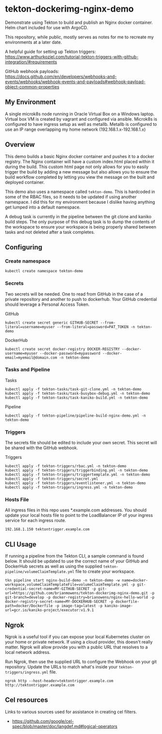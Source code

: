 # tekton-dockerimg-nginx-demo
Demonstrate using Tekton to build and publish an Nginx docker container. Helm chart included for use with ArgoCD.

This repository, while public, mostly serves as notes for me to recreate my environments at a later date.

A helpful guide for setting up Tekton triggers: 
https://www.arthurkoziel.com/tutorial-tekton-triggers-with-github-integration/#requirements

GitHub webhook payloads:
https://docs.github.com/en/developers/webhooks-and-events/webhooks/webhook-events-and-payloads#webhook-payload-object-common-properties

## My Environment

A single microk8s node running in Oracle Virtual Box on a Windows laptop. Virtual box VM is created by vagrant and configured via ansible. Microk8s is configured to have ingress setup as well as metallb. Metallb is configured to use an IP range overlapping my home network (192.168.1.x-192.168.1.x)

## Overview

This demo builds a basic Nginx docker container and pushes it to a docker registry. The Nginx container will have a custom index.html placed within it during the build. This custom html page not only allows for you to easily trigger the build by adding a new message but also allows you to ensure the build workflow completed by letting you view the message on the built and deployed container.

This demo also uses a namespace called `tekton-demo`. This is hardcoded in some of the RBAC files, so it needs to be updated if using another namespace. I did this for my environment because I dislike having anything get lumped into a default namespace.

A debug task is currently in the pipeline between the git clone and kaniko build steps. The only purpose of this debug task is to dump the contents of the workspace to ensure your workspace is being properly shared between tasks and not deleted after a task completes.

## Configuring

### Create namespace

```
kubectl create namespace tekton-demo
```

### Secrets

Two secrets will be needed. One to read from GitHub in the case of a private repository and another to push to dockerhub. Your GitHub credential should leverage a Personal Access Token.

GitHub
```
kubectl create secret generic GITHUB-SECRET --from-literal=username=myuser --from-literal=password=PAT_TOKEN -n tekton-demo
```

DockerHub
```
kubectl create secret docker-registry DOCKER-REGISTRY --docker-username=myuser --docker-password=mypassword --docker-email=myemail@domain.com -n tekton-demo
```

### Tasks and Pipeline

Tasks
```
kubectl apply -f tekton-tasks/task-git-clone.yml -n tekton-demo
kubectl apply -f tekton-tasks/task-busybox-debug.yml -n tekton-demo
kubectl apply -f tekton-tasks/task-kaniko-build.yml -n tekton-demo
```
Pipeline
```
kubectl apply -f tekton-pipeline/pipeline-build-nginx-demo.yml -n tekton-demo
```

### Triggers

The secrets file should be edited to include your own secret. This secret will be shared with the GitHub webhook.

Triggers
```
kubectl apply -f tekton-triggers/rbac.yml -n tekton-demo
kubectl apply -f tekton-triggers/triggerbinding.yml -n tekton-demo
kubectl apply -f tekton-triggers/triggertemplate.yml -n tekton-demo
kubectl apply -f tekton-triggers/secret.yml
kubectl apply -f tekton-triggers/eventlistener.yml -n tekton-demo
kubectl apply -f tekton-triggers/ingress.yml -n tekton-demo
```

### Hosts File

All ingress files in this repo uses *.example.com addresses. You should update your local hosts file to point to the LoadBalancer IP of your ingress service for each ingress route.

```hosts
192.168.1.150 tektontrigger.example.com
```

## CLI Usage

If running a pipeline from the Tekton CLI, a sample command is found below. It should be updated to use the correct name of your GitHub and DockerHub secrets as well as using the supplied `tekton-pipeline/volumeClaimTemplate.yml` file to create your workspace.

```
tkn pipeline start nginx-build-demo -n tekton-demo -w name=docker-workspace,volumeClaimTemplateFile=volumeClaimTemplate.yml -p git-credential-secret-name=MY-GITHUB-SECRET -p git-url=https://github.com/brianmowens/tekton-dockerimg-nginx-demo.git -p git-branch=develop -p docker-registry=brianowens/nginx-hello-world -p docker-registry-secret-name=MY-DOCKERHUB-SECRET -p dockerfile-path=docker/Dockerfile -p image-tag=latest -p kaniko-image-url=gcr.io/kaniko-project/executor:v1.9.1
```

## Ngrok

Ngrok is a useful tool if you can expose your local Kubernetes cluster on your home or private network. If using a cloud provider, this doesn't really matter. Ngrok will allow provide you with a public URL that resolves to a local network address. 

Run Ngrok, then use the supplied URL to configure the Webhook on your git repository. Update the URLs to match what's inside your `tekton-triggers/ingress.yml` file.

```
ngrok http --host-header=tektontrigger.example.com http://tektontrigger.example.com
```

## Cel resources

Links to various sources used for assistance in creating cel filters.
- https://github.com/google/cel-spec/blob/master/doc/langdef.md#logical-operators